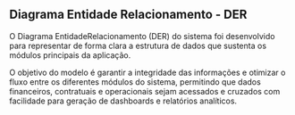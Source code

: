 ## Diagrama Entidade Relacionamento - DER

O Diagrama EntidadeRelacionamento (DER) do sistema foi desenvolvido para representar de forma clara a estrutura de dados que sustenta os módulos principais da aplicação.

O objetivo do modelo é garantir a integridade das informações e otimizar o fluxo entre os diferentes módulos do sistema, permitindo que dados financeiros, contratuais e operacionais sejam acessados e cruzados com facilidade para geração de dashboards e relatórios analíticos.
